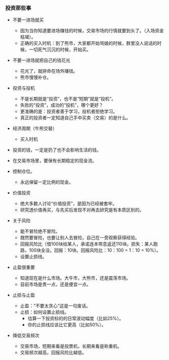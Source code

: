 ### 投资那些事

+ 不要一进场就买
    - 因为当你知道要进场赚钱的时候，交易市场的行情就要到头了。（入场资金枯竭）。
    - 正确的买入时机：到了熊市，大家都开始骂娘的时候，群里没人说话的时候，一切死气沉沉的时候，开始买。

+ 不要一进场就把自己的钱花光
    - 花光了，就拼命在场外赚钱。
    - 熊市慢慢补仓。

+ 投资与投机
    - 不是长期就是“投资”，也不是“短期”就是“投机”。
    - 失败的“投资”，成功的“投机”，哪个更好？
    - 更准确的是：投资者善于学习，投机者拒绝学习。
    - 真正的投资者一定知道自己手中买卖（交易）的是什么。

+ 经济周期（牛熊交替）
    - 买入时机

+ 投资的钱，一定是扔了也不会影响生活的钱。

+ 在交易市场里，要保有长期稳定的现金流。

+ 控制仓位。
    - 永远保留一定比例的现金。

+ 价值投资
    - 绝大多数人讨论“价值投资”，是因为已经被套牢。
    - 研究透价值再买，与先买后发现不对再去研究是有本质区别的。

+ 关于风险
    - 能不冒险绝不冒险。
    - 既然要冒险，也要让别人去冒险，自己在一旁观察获得经验。
    - 回报风险比（借100块给某人，承诺连本带息返还110块。损失：某人跑路，100块全没。回报：10块。回报风险比：10：100 = 1：10 = 10%）。
    - 设置止损线。 

+ 止盈很重要

    - 知道现在是什么市场。大牛市，大熊市，还是震荡市场。
    - 目前市场是贵一点，还是便宜一点。

+ 止损与止盈
    - 止盈：”不要太贪心“这是一句废话。
    - 止损：如何设置止损线。
        + 估算一下投资标的的日常波动幅度（比如25%）。
        + 你的止损线应该比它更高（比如50%）。

+ 降低交易频次
    - 交易市场，短期来看是投票机，长期来看是称重机。
    - 交易频次越高，回报风险比越低。        